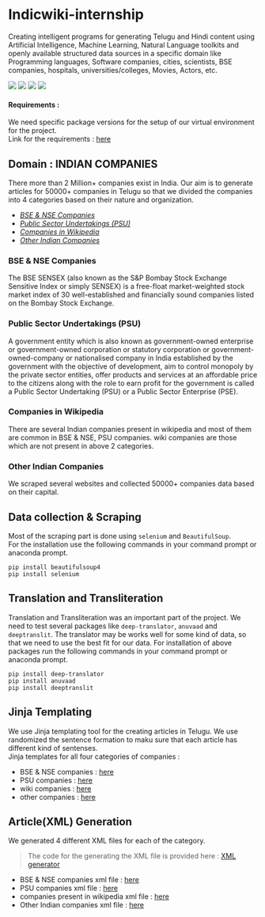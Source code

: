 # Indicwiki-internship
Creating intelligent programs for generating Telugu and Hindi content using Artificial Intelligence, Machine Learning, Natural Language toolkits and openly available structured data sources in a specific domain like Programming languages, Software companies, cities, scientists, BSE companies, hospitals, universities/colleges, Movies, Actors, etc.


![](https://img.shields.io/badge/python-%20v3.7.3-blue)
![](https://img.shields.io/badge/selenium-v4.1.5%20web%20scraping-lightgrey)
![](https://img.shields.io/badge/deep--translator-v1.8.3%20en%20--%3E%20te-blue)
![](https://img.shields.io/badge/Jinja-templating-red)

#### Requirements : 
We need specific package versions for the setup of our virtual environment for the project.</br>
Link for the requirements : [here](https://github.com/vardhan-siramdasu/Indicwiki-internship/blob/main/requirements.txt)

## Domain : INDIAN COMPANIES
There more than 2 Million+ companies exist in India. Our aim is to generate articles for 50000+ companies in Telugu so that we divided the companies into 4 categories based on their nature and organization. 

* [*BSE & NSE Companies*](#bsense)
* [*Public Sector Undertakings (PSU)*](#psu)
* [*Companies in Wikipedia*](#wiki)
* [*Other Indian Companies*](#60k)

<div id='bsense'></div>

### BSE & NSE Companies
The BSE SENSEX (also known as the S&P Bombay Stock Exchange Sensitive Index or simply SENSEX) is a free-float market-weighted stock market index of 30 well-established and financially sound companies listed on the Bombay Stock Exchange.

<div id='psu'></div>

### Public Sector Undertakings (PSU)
A government entity which is also known as government-owned enterprise or government-owned corporation or statutory corporation or government-owned-company or nationalised company in India established by the government with the objective of development, aim to control monopoly by the private sector entities, offer products and services at an affordable price to the citizens along with the role to earn profit for the government is called a Public Sector Undertaking (PSU) or a Public Sector Enterprise (PSE).

<div id='wiki'></div>

### Companies in Wikipedia
There are several Indian companies present in wikipedia and most of them are common in BSE & NSE, PSU companies. wiki companies are those which are not present in above 2 categories.

<div id='60k'></div>

### Other Indian Companies
We scraped several websites and collected 50000+ companies data based on their capital. 

## Data collection & Scraping
Most of the scraping part is done using `selenium` and `BeautifulSoup`.</br>
For the installation use the following commands in your command prompt or anaconda prompt.

``` 
pip install beautifulsoup4
pip install selenium 
```

## Translation and Transliteration
Translation and Transliteration was an important part of the project. We need to test several packages like `deep-translator`, `anuvaad` and `deeptranslit`. The translator may be works well for some kind of data, so that we need to use the best fit for our data.
For installation of above packages run the following commands in your command prompt or anaconda prompt.

```
pip install deep-translator
pip install anuvaad
pip install deeptranslit
```


## Jinja Templating
We use Jinja templating tool for the creating articles in Telugu. We use randomized the sentence formation to maku sure that each article has different kind of sentenses.</br>
Jinja templates for all four categories of companies :
* BSE & NSE companies : [here](https://github.com/vardhan-siramdasu/Indicwiki-internship/blob/main/indian%20companies%20bse%20nse/templates/company.j2)
* PSU companies : [here](https://github.com/vardhan-siramdasu/Indicwiki-internship/blob/main/templates/PSU_companies.j2)
* wiki companies : [here](https://github.com/vardhan-siramdasu/Indicwiki-internship/blob/main/Wiki%20companies/Templates/introduction.j2)
* other companies : [here](https://github.com/vardhan-siramdasu/Indicwiki-internship/blob/main/templates/remaining%20Indian%20companies.j2)



## Article(XML) Generation
We generated 4 different XML files for each of the category.</br>
> The code for the generating the XML file is provided here : [XML generator](https://github.com/vardhan-siramdasu/Indicwiki-internship/blob/main/XMLgen.ipynb)
* BSE & NSE companies xml file : [here](https://github.com/vardhan-siramdasu/Indicwiki-internship/blob/main/indian%20companies%20bse%20nse/xml%20files/final_wiki_company.xml)
* PSU companies xml file : [here](https://github.com/vardhan-siramdasu/Indicwiki-internship/blob/main/XML%20files/PSU_all.xml)
* companies present in wikipedia xml file : [here](https://github.com/vardhan-siramdasu/Indicwiki-internship/blob/main/Wiki%20companies/XML%20files/company_full.xml)
* Other Indian companies xml file : [here]()
